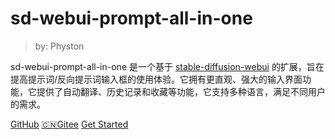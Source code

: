 <!-- _coverpage.md -->

# sd-webui-prompt-all-in-one

> by: Physton

sd-webui-prompt-all-in-one 是一个基于 [stable-diffusion-webui](https://github.com/AUTOMATIC1111/stable-diffusion-webui) 的扩展，旨在提高提示词/反向提示词输入框的使用体验。它拥有更直观、强大的输入界面功能，它提供了自动翻译、历史记录和收藏等功能，它支持多种语言，满足不同用户的需求。

[GitHub](https://github.com/Physton/sd-webui-prompt-all-in-one)
[🇨🇳Gitee](https://gitee.com/physton/sd-webui-prompt-all-in-one)
[Get Started](/zh-cn/Installation.md#安装)